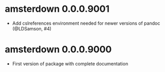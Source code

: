 # amsterdown 0.0.0.9001

- Add cslreferences environment needed for newer versions of pandoc (@LDSamson, #4)

# amsterdown 0.0.0.9000

- First version of package with complete documentation